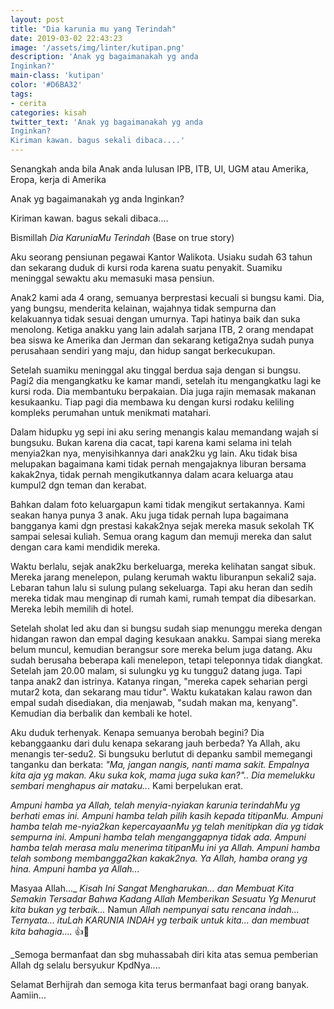 ```yaml
---
layout: post
title: "Dia karunia mu yang Terindah"
date: 2019-03-02 22:43:23
image: '/assets/img/linter/kutipan.png'
description: 'Anak yg bagaimanakah yg anda
Inginkan?'
main-class: 'kutipan'
color: '#D6BA32'
tags:
- cerita
categories: kisah
twitter_text: 'Anak yg bagaimanakah yg anda
Inginkan?
Kiriman kawan. bagus sekali dibaca....'
---
```




Senangkah anda bila Anak anda lulusan IPB, ITB, UI, UGM atau
Amerika, Eropa, kerja di Amerika

Anak yg bagaimanakah yg anda
Inginkan?

Kiriman kawan. bagus sekali dibaca....

Bismillah 
*Dia KaruniaMu Terindah*
(Base on true story)

Aku seorang pensiunan pegawai Kantor Walikota. Usiaku sudah 63 tahun dan sekarang duduk di kursi roda karena suatu penyakit. Suamiku meninggal sewaktu aku memasuki masa pensiun. 

Anak2 kami ada 4 orang, semuanya berprestasi kecuali si bungsu kami. Dia, yang bungsu, menderita kelainan, wajahnya tidak sempurna dan kelakuannya tidak sesuai dengan umurnya. Tapi hatinya baik dan suka menolong. Ketiga anakku yang lain adalah sarjana ITB, 2 orang mendapat bea siswa ke Amerika dan Jerman dan sekarang ketiga2nya sudah punya perusahaan sendiri yang maju, dan hidup sangat berkecukupan.

Setelah suamiku meninggal aku tinggal berdua saja dengan si bungsu. Pagi2 dia mengangkatku ke kamar mandi, setelah itu mengangkatku lagi ke kursi roda. Dia membantuku berpakaian. Dia juga rajin memasak makanan kesukaanku. Tiap pagi dia membawa ku dengan kursi rodaku keliling kompleks perumahan untuk menikmati matahari. 

Dalam hidupku yg sepi ini aku sering menangis kalau memandang wajah si bungsuku. Bukan karena dia cacat, tapi karena kami selama ini telah menyia2kan nya, menyisihkannya dari anak2ku yg lain. Aku tidak bisa melupakan bagaimana kami tidak pernah mengajaknya liburan bersama kakak2nya, tidak pernah mengikutkannya dalam acara keluarga atau kumpul2 dgn teman dan kerabat. 

Bahkan dalam foto keluargapun kami tidak mengikut sertakannya. Kami seakan hanya punya 3 anak. Aku juga tidak pernah lupa bagaimana bangganya kami dgn prestasi kakak2nya sejak mereka masuk sekolah TK sampai selesai kuliah. Semua orang kagum dan memuji mereka dan salut dengan cara kami mendidik mereka. 

Waktu berlalu, sejak anak2ku berkeluarga, mereka kelihatan sangat sibuk. Mereka jarang menelepon, pulang kerumah waktu liburanpun sekali2 saja. Lebaran tahun lalu si sulung pulang sekeluarga. Tapi aku heran dan sedih mereka tidak mau menginap di rumah kami, rumah tempat dia dibesarkan. Mereka lebih memilih di hotel. 

Setelah sholat led aku dan si bungsu sudah siap menunggu mereka dengan hidangan rawon dan empal daging kesukaan anakku. 
Sampai siang mereka belum muncul, kemudian berangsur sore mereka belum juga datang. Aku sudah berusaha beberapa kali menelepon, tetapi teleponnya tidak diangkat. Setelah jam 20.00 malam, si sulungku yg ku tunggu2 datang juga. Tapi tanpa anak2 dan istrinya. Katanya ringan, "mereka capek seharian pergi mutar2 kota, dan sekarang mau tidur". Waktu kukatakan kalau rawon dan empal sudah disediakan, dia menjawab, "sudah makan ma, kenyang". Kemudian dia berbalik dan kembali ke hotel. 

Aku duduk terhenyak. 
Kenapa semuanya berobah begini? Dia kebanggaanku dari dulu kenapa sekarang jauh berbeda? Ya Allah, aku menangis ter-sedu2. Si bungsuku berlutut di depanku sambil memegangi tanganku dan berkata: _*"Ma, jangan nangis, nanti mama sakit. Empalnya kita aja yg makan. Aku suka kok, mama juga suka kan?"..*_   _Dia memelukku sembari menghapus air mataku.._. Kami berpelukan erat. 

_*Ampuni hamba ya Allah, telah menyia-nyiakan karunia terindahMu yg berhati emas ini. Ampuni hamba telah pilih kasih kepada titipanMu. Ampuni hamba telah me-nyia2kan kepercayaanMu yg telah menitipkan dia yg tidak sempurna ini. Ampuni hamba telah menganggapnya tidak ada. Ampuni hamba telah merasa malu menerima titipanMu ini ya Allah. Ampuni hamba telah sombong membangga2kan kakak2nya. Ya Allah, hamba orang yg hina. Ampuni hamba ya Allah...*_           

Masyaa Allah..._ _Kisah Ini Sangat Mengharukan... dan Membuat Kita Semakin Tersadar Bahwa Kadang Allah Memberikan Sesuatu Yg_ _*Menurut kita bukan yg terbaik...*_ Namun _*Allah nempunyai satu rencana indah... Ternyata... ituLah KARUNIA INDAH  yg terbaik untuk kita... dan membuat kita bahagia....*_  👍🌹 

 _Semoga bermanfaat dan sbg muhassabah diri kita atas semua pemberian Allah dg selalu bersyukur KpdNya....

Selamat Berhijrah dan semoga kita terus bermanfaat bagi orang banyak. Aamiin...
